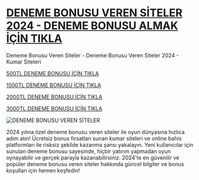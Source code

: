 # [DENEME BONUSU VEREN SİTELER 2024 - DENEME BONUSU ALMAK İÇİN TIKLA](https://www.orneksite.com)
Deneme Bonusu Veren Siteler - Deneme Bonusu Veren Siteler 2024 - Kumar Siteleri

[500TL DENEME BONUSU İÇİN TIKLA](https://playgamerelax.com/game/)


[1500TL DENEME BONUSU İÇİN TIKLA](https://playgamerelax.com/game/)


[2000TL DENEME BONUSU İÇİN TIKLA](https://playgamerelax.com/game/)


[3000TL DENEME BONUSU İÇİN TIKLA](https://playgamerelax.com/game/)

![DENEME BONUSU VEREN SİTELER](https://rudyrupak.com/content/uploads/2024/09/deneme-bonusu-veren-siteler-hd__large.png)



2024 yılına özel deneme bonusu veren siteler ile oyun dünyasına hızlıca adım atın! Ücretsiz bonus fırsatları sunan kumar siteleri ve online bahis platformları ile risksiz şekilde kazanma şansı yakalayın. Yeni kullanıcılar için sunulan deneme bonusu sayesinde, hiçbir yatırım yapmadan oyun oynayabilir ve gerçek parayla kazanabilirsiniz. 2024'te en güvenilir ve popüler deneme bonusu veren siteler hakkında güncel bilgiler ve bonus koşulları için hemen keşfedin!
